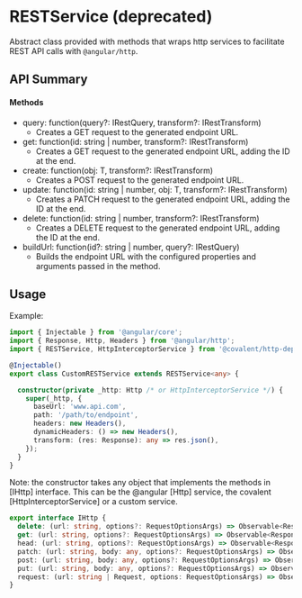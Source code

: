 # RESTService (deprecated)

Abstract class provided with methods that wraps http services to facilitate REST API calls with `@angular/http`.

## API Summary

#### Methods

+ query: function(query?: IRestQuery, transform?: IRestTransform)
  + Creates a GET request to the generated endpoint URL.
+ get: function(id: string | number, transform?: IRestTransform)
  + Creates a GET request to the generated endpoint URL, adding the ID at the end.
+ create: function(obj: T, transform?: IRestTransform)
  + Creates a POST request to the generated endpoint URL.
+ update: function(id: string | number, obj: T, transform?: IRestTransform)
  + Creates a PATCH request to the generated endpoint URL, adding the ID at the end.
+ delete: function(id: string | number, transform?: IRestTransform)
  + Creates a DELETE request to the generated endpoint URL, adding the ID at the end.
+ buildUrl: function(id?: string | number, query?: IRestQuery)
  + Builds the endpoint URL with the configured properties and arguments passed in the method.

## Usage

Example:

```typescript
import { Injectable } from '@angular/core';
import { Response, Http, Headers } from '@angular/http';
import { RESTService, HttpInterceptorService } from '@covalent/http-deprec';

@Injectable()
export class CustomRESTService extends RESTService<any> {

  constructor(private _http: Http /* or HttpInterceptorService */) {
    super(_http, {
      baseUrl: 'www.api.com',
      path: '/path/to/endpoint',
      headers: new Headers(),
      dynamicHeaders: () => new Headers(),
      transform: (res: Response): any => res.json(),
    });
  }
}

```
Note: the constructor takes any object that implements the methods in [IHttp] interface. This can be the @angular [Http] service, the covalent [HttpInterceptorService] or a custom service.</p>

```typescript
export interface IHttp {
  delete: (url: string, options?: RequestOptionsArgs) => Observable<Response>;
  get: (url: string, options?: RequestOptionsArgs) => Observable<Response>;
  head: (url: string, options?: RequestOptionsArgs) => Observable<Response>;
  patch: (url: string, body: any, options?: RequestOptionsArgs) => Observable<Response>;
  post: (url: string, body: any, options?: RequestOptionsArgs) => Observable<Response>;
  put: (url: string, body: any, options?: RequestOptionsArgs) => Observable<Response>;
  request: (url: string | Request, options: RequestOptionsArgs) => Observable<Response>;
}
```
